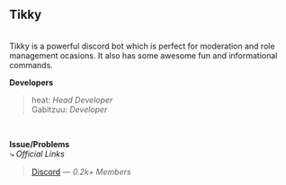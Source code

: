 ## Tikky

<br>
Tikky is a powerful discord bot which is perfect for moderation and role management ocasions. It also has some awesome fun and informational commands.

<br>

**Developers**
> heat: 
*Head Developer* <br>
> Gabitzuu: 
*Developer* <br>

<br>

**Issue/Problems** <br>
*⤷ Official Links*
> [Discord](https://discord.gg/6xAnvp8) — *0.2k+ Members* <br>
